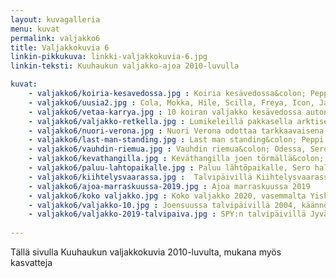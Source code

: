 ```yaml
---
layout: kuvagalleria
menu: kuvat
permalink: valjakko6
title: Valjakkokuvia 6
linkin-pikkukuva: linkki-valjakkokuvia-6.jpg
linkin-teksti: Kuuhaukun valjakko-ajoa 2010-luvulla

kuvat:
    - valjakko6/koiria-kesavedossa.jpg : Koiria kesävedossa&colon; Peppi, Joiku, Freya, Odessa ja Sero 
    - valjakko6/uusia2.jpg : Cola, Mokka, Hile, Scilla, Freya, Icon, Jade ja Pepsi (Nata ja Joiku takana) 
    - valjakko6/vetaa-karrya.jpg : 10 koiran valjakko kesävedossa auton edessä
    - valjakko6/valjakko-retkella.jpg : Lumikeleillä pakkasella arktiset rekikoirat ovat omimmassa elementissään
    - valjakko6/nuori-verona.jpg : Nuori Verona odottaa tarkkaavaisena lähtökomentoa&colon; Mush!  
    - valjakko6/last-man-standing.jpg : Last man standing&colon; Peppi katsoo haikeana reitille ajon jälkeen
    - valjakko6/vauhdin-riemua.jpg : Vauhdin riemua&colon; Odessa, Sero ja Verona  
    - valjakko6/kevathangilla.jpg : Keväthangilla joen törmällä&colon; Odessa, Valo ja Sero
    - valjakko6/paluu-lahtopaikalle.jpg : Paluu lähtöpaikalle, Sero haluaisi palata reitille 
    - valjakko6/kiihtelysvaarassa.jpg :  Talvipäivillä Kiihtelysvaarassa, 22 km:n reitti taittui hienosti, vaikka ei oltu pystyttykään lumitilanteen vuoksi paljoa treenaamaan
    - valjakko6/ajoa-marraskuussa-2019.jpg : Ajoa marraskuussa 2019
    - valjakko6/koko valjakko.jpg : Koko valjakko 2020, vasemmalta Yiska, Naava johdossa, Tobi, Silva - Utu - vito, Saaga (piilossa)
    - valjakko6/valjakko-10.jpg : Joensuussa talvipäivillä 2004, käännös umpihangessa, mutta koirat vetävät
    - valjakko6/valjakko-2019-talvipaiva.jpg : SPY:n talvipäivillä Jyväskylässä 2019 
    
---
```


Tällä sivulla Kuuhaukun valjakkokuvia 2010-luvulta,  mukana myös kasvatteja
